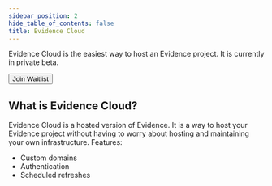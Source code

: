 ```yaml
---
sidebar_position: 2
hide_table_of_contents: false
title: Evidence Cloud
---
```


Evidence Cloud is the easiest way to host an Evidence project. It is currently in private beta.

<button>Join Waitlist</button>


## What is Evidence Cloud?

Evidence Cloud is a hosted version of Evidence. It is a way to host your Evidence project without having to worry about hosting and maintaining your own infrastructure.
Features:
- Custom domains
- Authentication
- Scheduled refreshes
